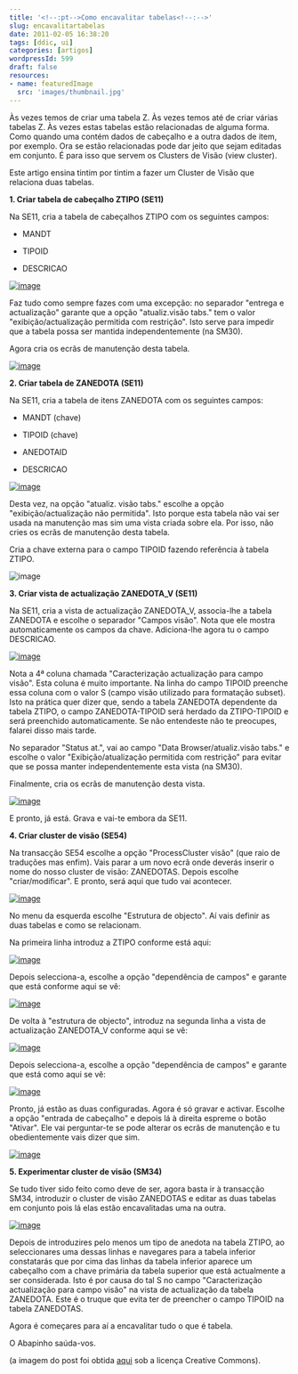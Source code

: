 ```yaml
---
title: '<!--:pt-->Como encavalitar tabelas<!--:-->'
slug: encavalitartabelas
date: 2011-02-05 16:38:20
tags: [ddic, ui]
categories: [artigos]
wordpressId: 599
draft: false
resources:
- name: featuredImage
  src: 'images/thumbnail.jpg'
---
```

Às vezes temos de criar uma tabela Z. Às vezes temos até de criar várias tabelas Z. Às vezes estas tabelas estão relacionadas de alguma forma. Como quando uma contém dados de cabeçalho e a outra dados de item, por exemplo. Ora se estão relacionadas pode dar jeito que sejam editadas em conjunto. É para isso que servem os Clusters de Visão (view cluster).

<!--more-->

Este artigo ensina tintim por tintim a fazer um Cluster de Visão que relaciona duas tabelas.

**1\. Criar tabela de cabeçalho ZTIPO (SE11)**

Na SE11, cria a tabela de cabeçalhos ZTIPO com os seguintes campos:

  * MANDT

  * TIPOID

  * DESCRICAO

[![image][1]][2]

Faz tudo como sempre fazes com uma excepção: no separador "entrega e actualização" garante que a opção "atualiz.visão tabs." tem o valor "exibição/actualização permitida com restrição". Isto serve para impedir que a tabela possa ser mantida independentemente (na SM30).

Agora cria os ecrãs de manutenção desta tabela.

[![image][3]][4]

**2\. Criar tabela de ZANEDOTA (SE11)**

Na SE11, cria a tabela de itens ZANEDOTA com os seguintes campos:

  * MANDT (chave)

  * TIPOID (chave)

  * ANEDOTAID

  * DESCRICAO

[![image][5]][6]

Desta vez, na opção "atualiz. visão tabs." escolhe a opção "exibição/actualização não permitida". Isto porque esta tabela não vai ser usada na manutenção mas sim uma vista criada sobre ela. Por isso, não cries os ecrãs de manutenção desta tabela.

Cria a chave externa para o campo TIPOID fazendo referência à tabela ZTIPO.

![image][7]

**3\. Criar vista de actualização ZANEDOTA_V (SE11)**

Na SE11, cria a vista de actualização ZANEDOTA_V, associa-lhe a tabela ZANEDOTA e escolhe o separador "Campos visão". Nota que ele mostra automaticamente os campos da chave. Adiciona-lhe agora tu o campo DESCRICAO.

[![image][8]][9]

Nota a 4ª coluna chamada "Caracterização actualização para campo visão". Esta coluna é muito importante. Na linha do campo TIPOID preenche essa coluna com o valor S (campo visão utilizado para formatação subset). Isto na prática quer dizer que, sendo a tabela ZANEDOTA dependente da tabela ZTIPO, o campo ZANEDOTA-TIPOID será herdado da ZTIPO-TIPOID e será preenchido automaticamente. Se não entendeste não te preocupes, falarei disso mais tarde.

No separador "Status at.", vai ao campo "Data Browser/atualiz.visão tabs." e escolhe o valor "Exibição/atualização permitida com restrição" para evitar que se possa manter independentemente esta vista (na SM30).

Finalmente, cria os ecrãs de manutenção desta vista.

[![image][10]][11]

E pronto, já está. Grava e vai-te embora da SE11.

**4\. Criar cluster de visão (SE54)**

Na transacção SE54 escolhe a opção "ProcessCluster visão" (que raio de traduções mas enfim). Vais parar a um novo ecrã onde deverás inserir o nome do nosso cluster de visão: ZANEDOTAS. Depois escolhe "criar/modificar". E pronto, será aqui que tudo vai acontecer.

[![image][12]][13]

No menu da esquerda escolhe "Estrutura de objecto". Aí vais definir as duas tabelas e como se relacionam.

Na primeira linha introduz a ZTIPO conforme está aqui:

[![image][14]][15]

Depois selecciona-a, escolhe a opção "dependência de campos" e garante que está conforme aqui se vê:

[![image][16]][17]

De volta à "estrutura de objecto", introduz na segunda linha a vista de actualização ZANEDOTA_V conforme aqui se vê:

[![image][18]][19]

Depois selecciona-a, escolhe a opção "dependência de campos" e garante que está como aqui se vê:

[![image][16]][17]

Pronto, já estão as duas configuradas. Agora é só gravar e activar. Escolhe a opção "entrada de cabeçalho" e depois lá à direita espreme o botão "Ativar". Ele vai perguntar-te se pode alterar os ecrãs de manutenção e tu obedientemente vais dizer que sim.

[![image][20]][21]

**5\. Experimentar cluster de visão (SM34)**

Se tudo tiver sido feito como deve de ser, agora basta ir à transacção SM34, introduzir o cluster de visão ZANEDOTAS e editar as duas tabelas em conjunto pois lá elas estão encavalitadas uma na outra.

[![image][22]][23]

Depois de introduzires pelo menos um tipo de anedota na tabela ZTIPO, ao seleccionares uma dessas linhas e navegares para a tabela inferior constatarás que por cima das linhas da tabela inferior aparece um cabeçalho com a chave primária da tabela superior que está actualmente a ser considerada. Isto é por causa do tal S no campo "Caracterização actualização para campo visão" na vista de actualização da tabela ZANEDOTA. Este é o truque que evita ter de preencher o campo TIPOID na tabela ZANEDOTAS.

Agora é começares para aí a encavalitar tudo o que é tabela.

O Abapinho saúda-vos.

(a imagem do post foi obtida [aqui][24] sob a licença Creative Commons).

   [1]: images/cluster00.png (cluster00)
   [2]: images/cluster00.png
   [3]: images/cluster03.png (cluster03)
   [4]: images/cluster03.png
   [5]: images/cluster02.png (cluster02)
   [6]: images/cluster02.png
   [7]: images/cluster01.png (cluster01)
   [8]: images/cluster04.png (cluster04)
   [9]: images/cluster04.png
   [10]: images/cluster05.png (cluster05)
   [11]: images/cluster05.png
   [12]: images/cluster06.png (cluster06)
   [13]: images/cluster06.png
   [14]: images/cluster07.png (cluster07)
   [15]: images/cluster07.png
   [16]: images/cluster08.png (cluster08)
   [17]: images/cluster08.png
   [18]: images/cluster12.png (cluster12)
   [19]: images/cluster12.png
   [20]: images/cluster10.png (cluster10)
   [21]: images/cluster10.png
   [22]: images/cluster13.png (cluster13)
   [23]: images/cluster11.png
   [24]: http://www.flickr.com/photos/52953262@N00/414506361
